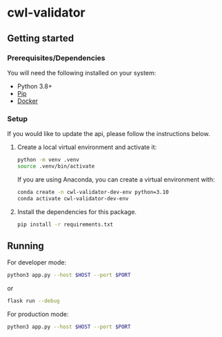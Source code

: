 ﻿# cwl-validator

## Getting started

### Prerequisites/Dependencies

You will need the following installed on your system:

- Python 3.8+
- [Pip](https://pip.pypa.io/en/stable/)
- [Docker](https://www.docker.com/)

### Setup

If you would like to update the api, please follow the instructions below.

1. Create a local virtual environment and activate it:

   ```bash
   python -m venv .venv
   source .venv/bin/activate
   ```

   If you are using Anaconda, you can create a virtual environment with:

   ```bash
   conda create -n cwl-validator-dev-env python=3.10
   conda activate cwl-validator-dev-env
   ```

2. Install the dependencies for this package.

   ```bash
   pip install -r requirements.txt
   ```

## Running

For developer mode:

```bash
python3 app.py --host $HOST --port $PORT
```

or

```bash
flask run --debug
```

For production mode:

```bash
python3 app.py --host $HOST --port $PORT
```
